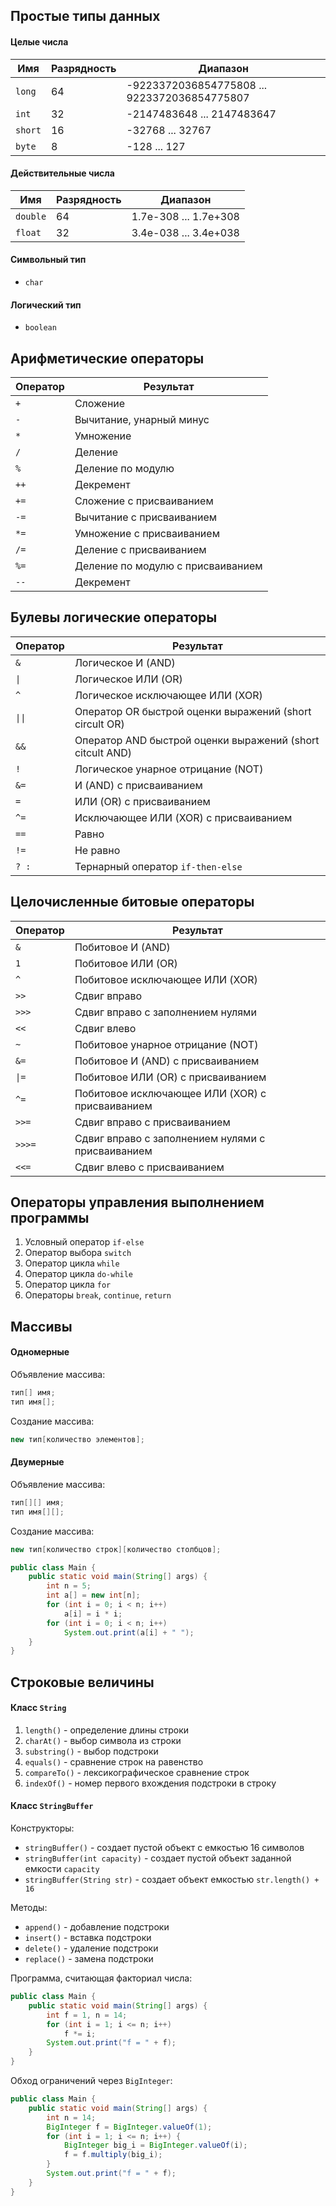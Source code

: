 ## Простые типы данных
#### Целые числа

| Имя     | Разрядность | Диапазон                                     |
| ------- | ----------- | -------------------------------------------- |
| `long`  | 64          | -9223372036854775808 ... 9223372036854775807 |
| `int`   | 32          | -2147483648 ... 2147483647                   |
| `short` | 16          | -32768 ... 32767                             |
| `byte`  | 8           | -128 ... 127                                 |
#### Действительные числа
| Имя      | Разрядность | Диапазон              |
| -------- | ----------- | --------------------- |
| `double` | 64          | 1.7e-308 ... 1.7e+308 |
| `float`  | 32          | 3.4e-038 ... 3.4e+038 |
#### Символьный тип
- `char`
#### Логический тип
- `boolean`
## Арифметические операторы
| Оператор | Результат                         |
| -------- | --------------------------------- |
| `+`      | Сложение                          |
| `-`      | Вычитание, унарный минус          |
| `*`      | Умножение                         |
| `/`      | Деление                           |
| `%`      | Деление по модулю                 |
| `++`     | Декремент                         |
| `+=`     | Сложение с присваиванием          |
| `-=`     | Вычитание с присваиванием         |
| `*=`     | Умножение с присваиванием         |
| `/=`     | Деление с присваиванием           |
| `%=`     | Деление по модулю с присваиванием |
| `--`     | Декремент                         |
## Булевы логические операторы
| Оператор | Результат                                                 |
| -------- | --------------------------------------------------------- |
| `&`      | Логическое И (AND)                                        |
| `\|`     | Логическое ИЛИ (OR)                                       |
| `^`      | Логическое исключающее ИЛИ (XOR)                          |
| `\|\|`   | Оператор OR быстрой оценки выражений (short circult OR)   |
| `&&`     | Оператор AND быстрой оценки выражений (short citcult AND) |
| `!`      | Логическое унарное отрицание (NOT)                        |
| `&=`     | И (AND) с присваиванием                                   |
| `=`      | ИЛИ (OR) с присваиванием                                  |
| `^=`     | Исключающее ИЛИ (XOR) с присваиванием                     |
| `==`     | Равно                                                     |
| `!=`     | Не равно                                                  |
| `? :`    | Тернарный оператор `if-then-else`                         |
## Целочисленные битовые операторы
| Оператор | Результат                                         |
| -------- | ------------------------------------------------- |
| `&`      | Побитовое И (AND)                                 |
| `1`      | Побитовое ИЛИ (OR)                                |
| `^`      | Побитовое исключающее ИЛИ (XOR)                   |
| `>>`     | Сдвиг вправо                                      |
| `>>>`    | Сдвиг вправо с заполнением нулями                 |
| `<<`     | Сдвиг влево                                       |
| `~`      | Побитовое унарное отрицание (NOT)                 |
| `&=`     | Побитовое И (AND) с присваиванием                 |
| `\|=`    | Побитовое ИЛИ (OR) с присваиванием                |
| `^=`     | Побитовое исключающее ИЛИ (XOR) с присваиванием   |
| `>>=`    | Сдвиг вправо с присваиванием                      |
| `>>>=`   | Сдвиг вправо с заполнением нулями с присваиванием |
| `<<=`    | Сдвиг влево с присваиванием                       |
## Операторы управления выполнением программы
1. Условный оператор `if-else`
2. Оператор выбора `switch`
3. Оператор цикла `while`
4. Оператор цикла `do-while`
5. Оператор цикла `for`
6. Операторы `break`, `continue`, `return`
## Массивы
#### Одномерные
Объявление массива:
```java
тип[] имя;
тип имя[];
```
Создание массива:
```java
new тип[количество элементов];
```
#### Двумерные
Объявление массива:
```java
тип[][] имя;
тип имя[][];
```
Создание массива:
```java
new тип[количество строк][количество столбцов];
```
  
```java
public class Main {
	public static void main(String[] args) {
		int n = 5;
		int a[] = new int[n];
		for (int i = 0; i < n; i++)
			a[i] = i * i;
		for (int i = 0; i < n; i++)
			System.out.print(a[i] + " ");
	}
}
```
## Строковые величины
#### Класс `String`
1. `length()` - определение длины строки
2. `charAt()` - выбор символа из строки
3. `substring()` - выбор подстроки
4. `equals()` - сравнение строк на равенство
5. `compareTo()` - лексикографическое сравнение строк
6. `indexOf()` - номер первого вхождения подстроки в строку
#### Класс `StringBuffer`
Конструкторы:
- `stringBuffer()` - создает пустой объект с емкостью 16 символов
- `stringBuffer(int capacity)` - создает пустой объект заданной емкости `capacity`
- `stringBuffer(String str)` - создает объект емкостью `str.length() + 16`
  
Методы:
- `append()` - добавление подстроки
- `insert()` - вставка подстроки
- `delete()` - удаление подстроки
- `replace()` - замена подстроки
  
Программа, считающая факториал числа:
```java
public class Main {
	public static void main(String[] args) {
		int f = 1, n = 14;
		for (int i = 1; i <= n; i++)
			f *= i;
		System.out.print("f = " + f);
	}
}
```
  
Обход ограничений через `BigInteger`:
```java
public class Main {
	public static void main(String[] args) {
		int n = 14;
		BigInteger f = BigInteger.valueOf(1);
		for (int i = 1; i <= n; i++) {
			BigInteger big_i = BigInteger.valueOf(i);
			f = f.multiply(big_i);
		}
		System.out.print("f = " + f);
	}
}
```
